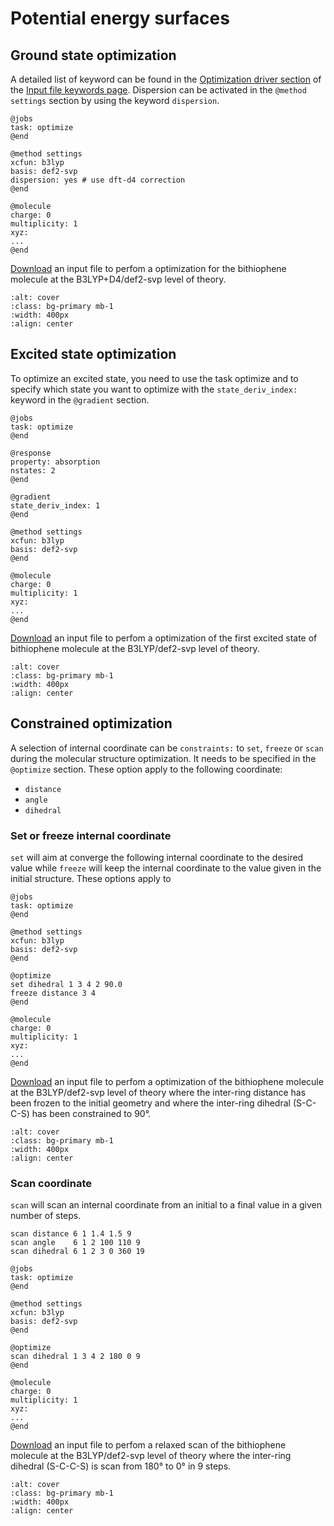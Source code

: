 # Potential energy surfaces

## Ground state optimization

A detailed list of keyword can be found in the [Optimization driver section](./keywords.ipynb#optimization-driver) of the [Input file keywords page](./keywords.ipynb). Dispersion can be activated in the ```@method settings``` section by using the keyword ```dispersion```. 

```
@jobs
task: optimize
@end

@method settings
xcfun: b3lyp
basis: def2-svp
dispersion: yes # use dft-d4 correction
@end

@molecule
charge: 0
multiplicity: 1
xyz:
...
@end
```
[Download](../input_files/bithio-S0-opt.inp) an input file to perfom a optimization for the bithiophene molecule at the B3LYP+D4/def2-svp level of theory.

```{image} ../images/bithio-S0-opt.gif
:alt: cover
:class: bg-primary mb-1
:width: 400px
:align: center
```

## Excited state optimization

To optimize an excited state, you need to use the task optimize and to specify which state you want to optimize with the ```state_deriv_index:``` keyword in the ```@gradient``` section.

```
@jobs
task: optimize
@end

@response
property: absorption
nstates: 2
@end

@gradient
state_deriv_index: 1
@end

@method settings
xcfun: b3lyp
basis: def2-svp
@end

@molecule
charge: 0
multiplicity: 1
xyz:
...
@end
```

[Download](../input_files/bithio-S1-opt.inp) an input file to perfom a optimization of the first excited state of bithiophene molecule at the B3LYP/def2-svp level of theory.

```{image} ../images/bithio-S1-opt.gif
:alt: cover
:class: bg-primary mb-1
:width: 400px
:align: center
```

## Constrained optimization
A selection of internal coordinate can be ```constraints:``` to ```set```, ```freeze``` or ```scan``` during the molecular structure optimization. It needs to be specified in the ```@optimize``` section. These option apply to the following coordinate:
* ```distance```
* ```angle```
* ```dihedral```

### Set or freeze internal coordinate

```set``` will aim at converge the following internal coordinate to the desired value while ```freeze``` will keep the internal coordinate to the value given in the initial structure. These options apply to 

```
@jobs
task: optimize
@end

@method settings
xcfun: b3lyp
basis: def2-svp
@end

@optimize
set dihedral 1 3 4 2 90.0
freeze distance 3 4
@end

@molecule
charge: 0
multiplicity: 1
xyz:
...
@end

```

[Download](../input_files/bithio-freeze.inp) an input file to perfom a optimization of the bithiophene molecule at the B3LYP/def2-svp level of theory where the inter-ring distance has been frozen to the initial geometry and where the inter-ring dihedral (S-C-C-S) has been constrained to 90°.

```{image} ../images/bithio-freeze.gif
:alt: cover
:class: bg-primary mb-1
:width: 400px
:align: center
```

### Scan coordinate

```scan``` will scan an internal coordinate from an initial to a final value in a given number of steps.

```
scan distance 6 1 1.4 1.5 9
scan angle    6 1 2 100 110 9
scan dihedral 6 1 2 3 0 360 19
```

```
@jobs
task: optimize
@end

@method settings
xcfun: b3lyp
basis: def2-svp
@end

@optimize
scan dihedral 1 3 4 2 180 0 9
@end

@molecule
charge: 0
multiplicity: 1
xyz:
...
@end

```
[Download](../input_files/bithio-scan.inp) an input file to perfom a relaxed scan of the bithiophene molecule at the B3LYP/def2-svp level of theory where the inter-ring dihedral (S-C-C-S) is scan from 180° to 0° in 9 steps.

```{image} ../images/bithio-scan.gif
:alt: cover
:class: bg-primary mb-1
:width: 400px
:align: center
```
